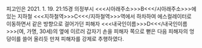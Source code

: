 피고인은 2021. 1. 19. 21:15경 의정부시 <<<시아래주소>>>B<<</시아래주소>>>에 있는 지하철 <<<지하철역>>>C<<</지하철역>>>역에서 하차하여 에스컬레이터로 이동하면서 같은 방향으로 걸어가던 피해자 <<<내국인이름>>>D<<</내국인이름>>>(여, 가명, 30세)의 옆에 이르러 갑자기 손을 피해자 쪽으로 뻗은 다음 피해자의 엉덩이를 쓸어 올리듯 만져 피해자를 강제로 추행하였다.